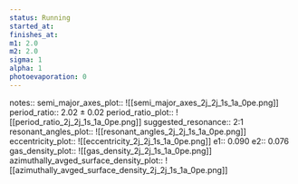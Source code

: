 ```yaml
---
status: Running
started_at:
finishes_at:
m1: 2.0
m2: 2.0
sigma: 1
alpha: 1
photoevaporation: 0
---
```


notes::
semi_major_axes_plot:: ![[semi_major_axes_2j_2j_1s_1a_0pe.png]]
period_ratio:: 2.02 ± 0.02
period_ratio_plot:: ![[period_ratio_2j_2j_1s_1a_0pe.png]]
suggested_resonance:: 2:1
resonant_angles_plot:: ![[resonant_angles_2j_2j_1s_1a_0pe.png]]
eccentricity_plot:: ![[eccentricity_2j_2j_1s_1a_0pe.png]]
e1:: 0.090
e2:: 0.076
gas_density_plot:: ![[gas_density_2j_2j_1s_1a_0pe.png]]
azimuthally_avged_surface_density_plot:: ![[azimuthally_avged_surface_density_2j_2j_1s_1a_0pe.png]]
